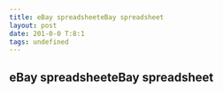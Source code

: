 ```yaml
---
title: eBay spreadsheeteBay spreadsheet
layout: post
date: 201-0-0 T:8:1
tags: undefined
---
```

## eBay spreadsheeteBay spreadsheet

